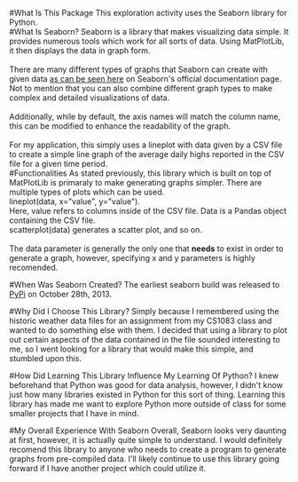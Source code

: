 #What Is This Package
This exploration activity uses the Seaborn library for Python.</br>
#What Is Seaborn?
Seaborn is a library that makes visualizing data simple. It provides numerous tools which work for all sorts of data. Using MatPlotLib, it then displays the data in graph form.</br></br>
There are many different types of graphs that Seaborn can create with given data [as can be seen here](https://seaborn.pydata.org/tutorial/function_overview.html) on Seaborn's official documentation page. Not to mention that you can also combine different graph types to make complex and detailed visualizations of data.</br></br>
Additionally, while by default, the axis names will match the column name, this can be modified to enhance the readability of the graph.</br></br>
For my application, this simply uses a lineplot with data given by a CSV file to create a simple line graph of the average daily highs reported in the CSV file for a given time period.</br>
#Functionalities
As stated previously, this library which is built on top of MatPlotLib is primaraly to make generating graphs simpler. There are multiple types of plots which can be used.</br>
lineplot(data, x="value", y="value"). </br>
Here, value refers to columns inside of the CSV file. Data is a Pandas object containing the CSV file.</br>
scatterplot(data) generates a scatter plot, and so on.</br></br>
The data parameter is generally the only one that **needs** to exist in order to generate a graph, however, specifying x and y parameters is highly recomended.

#When Was Seaborn Created?
The earliest seaborn build was released to [PyPi](https://pypi.org/project/seaborn/0.1/) on October 28th, 2013.

#Why Did I Choose This Library?
Simply because I remembered using the historic weather data files for an assignment from my CS1083 class and wanted to do something else with them. I decided that using a library to plot out certain aspects of the data contained in the file sounded interesting to me, so I went looking for a library that would make this simple, and stumbled upon this.

#How Did Learning This Library Influence My Learning Of Python?
I knew beforehand that Python was good for data analysis, however, I didn't know just how many libraries existed in Python for this sort of thing. Learning this library has made me want to explore Python more outside of class for some smaller projects that I have in mind.

#My Overall Experience With Seaborn
Overall, Seaborn looks very daunting at first, however, it is actually quite simple to understand. I would definitely recomend this library to anyone who needs to create a program to generate graphs from pre-compiled data. I'll likely continue to use this library going forward if I have another project which could utilize it.
